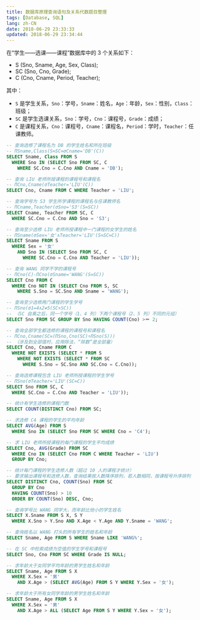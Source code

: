 ```yaml
---
title: 数据库原理查询语句及关系代数题目整理
tags: [Database, SQL]
lang: zh-CN
date: 2018-06-29 23:33:33
updated: 2018-06-29 23:34:44
---
```


在“学生——选课——课程”数据库中的 3 个关系如下：

- S (Sno, Sname, Age, Sex, Class);
- SC (Sno, Cno, Grade);
- C (Cno, Cname, Period, Teacher);

其中：

- `S` 是学生关系，`Sno`：学号，`Sname`：姓名，`Age`：年龄，`Sex`：性别，`Class`：班级；
- `SC` 是学生选课关系，`Sno`：学号，`Cno`：课程号，`Grade`：成绩；
- `C` 是课程关系，`Cno`：课程号，`Cname`：课程名，`Period`：学时，`Teacher`：任课教师。

<!-- more -->

```SQL
-- 查询选修了课程名为 DB 的学生姓名和所在班级
-- ΠSname,Class(S∞SC∞σCname='DB'(C))
SELECT Sname, Class FROM S
  WHERE Sno IN (SELECT Sno FROM SC, C
    WHERE SC.Cno = C.Cno AND Cname = 'DB');
```

```SQL
-- 查询 LIU 老师所授课程的课程号和课程名
-- ΠCno,Cname(σTeacher='LIU'(C))
SELECT Cno, Cname FROM C WHERE Teacher = 'LIU';
```

```SQL
-- 查询学号为 S3 学生所学课程的课程名与任课教师名
-- ΠCname,Teacher(σSno='S3'(S∞SC))
SELECT Cname, Teacher FROM SC, C
  WHERE SC.Cno = C.Cno AND Sno = 'S3';
```

```SQL
-- 查询至少选修 LIU 老师所授课程中一门课程的女学生的姓名
-- ΠSname(σSex='女'∧Teacher='LIU'(S∞SC∞C))
SELECT Sname FROM S
  WHERE Sex = '女'
    AND Sno IN (SELECT Sno FROM SC, C
      WHERE SC.Cno = C.Cno AND Teacher = 'LIU'));
```

```SQL
-- 查询 WANG 同学不学的课程号
-- ΠCno(C)-ΠCno(σSname='WANG'(S∞SC))
SELECT Cno FROM C
  WHERE Cno NOT IN (SELECT Cno FROM S, SC
    WHERE S.Sno = SC.Sno AND Sname = 'WANG');
```

```SQL
-- 查询至少选修两门课程的学生学号
-- ΠSno(σ1=4∧2≠5(SC×SC))
-- （SC 自乘之后，同一个学号（1、4 列）下两个课程号（2、5 列）不同的元组）
SELECT Sno FROM SC GROUP BY Sno HAVING COUNT(Cno) >＝ 2;
```

```SQL
-- 查询全部学生都选修的课程的课程号和课程名
-- ΠCno,Cname(SC∞(ΠSno,Cno(SC)÷ΠSno(S)))
-- （涉及到全部值时，应用除法，“除数”是全部量）
SELECT Cno, Cname FROM C
  WHERE NOT EXISTS (SELECT * FROM S
    WHERE NOT EXISTS (SELECT * FROM SC
      WHERE S.Sno = SC.Sno AND SC.Cno = C.Cno));
```

```SQL
-- 查询选修课程包含 LIU 老师所授课程的学生学号
-- ΠSno(σTeacher='LIU'(SC∞C))
SELECT Sno FROM SC, C
  WHERE SC.Cno = C.Cno AND Teacher = 'LIU'));
```

```SQL
-- 统计有学生选修的课程门数
SELECT COUNT(DISTINCT Cno) FROM SC;
```

```SQL
-- 求选修 C4 课程的学生的平均年龄
SELECT AVG(Age) FROM S
  WHERE Sno IN (SELECT Sno FROM SC WHERE Cno = 'C4');
```

```SQL
-- 求 LIU 老师所授课程的每门课程的学生平均成绩
SELECT Cno, AVG(Grade) FROM SC
  WHERE Cno IN (SELECT Cno FROM C WHERE Teacher = 'LIU')
  GROUP BY Cno;
```

```SQL
-- 统计每门课程的学生选修人数（超过 10 人的课程才统计）
-- 要求输出课程号和选修人数，查询结果按人数降序排列，若人数相同，按课程号升序排列
SELECT DISTINCT Cno, COUNT(Sno) FROM SC
  GROUP BY Cno
  HAVING COUNT(Sno) > 10
  ORDER BY COUNT(Sno) DESC, Cno;
```

```SQL
-- 查询学号比 WANG 同学大，而年龄比他小的学生姓名
SELECT X.Sname FROM S X, S Y
  WHERE X.Sno > Y.Sno AND X.Age < Y.Age AND Y.Sname = 'WANG';
```

```SQL
-- 查询姓名以 WANG 打头的所有学生的姓名和年龄
SELECT Sname, Age FROM S WHERE Sname LIKE 'WANG%';
```

```SQL
-- 在 SC 中检索成绩为空值的学生学号和课程号
SELECT Sno, Cno FROM SC WHERE Grade IS NULL;
```

```SQL
-- 求年龄大于女同学平均年龄的男学生姓名和年龄
SELECT Sname, Age FROM S X
  WHERE X.Sex = '男'
    AND X.Age > (SELECT AVG(Age) FROM S Y WHERE Y.Sex = '女');
```

```SQL
-- 求年龄大于所有女同学年龄的男学生姓名和年龄
SELECT Sname, Age FROM S X
  WHERE X.Sex = '男'
    AND X.Age > ALL (SELECT Age FROM S Y WHERE Y.Sex = '女');
```
